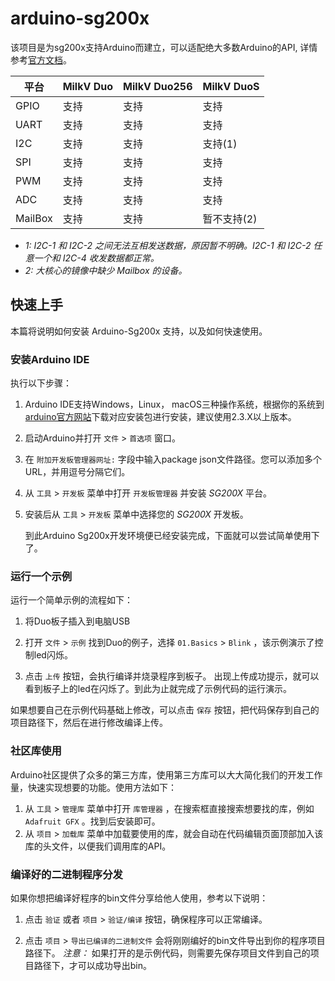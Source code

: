 # arduino-sg200x

  该项目是为sg200x支持Arduino而建立，可以适配绝大多数Arduino的API,  详情参考[官方文档](https://www.arduino.cc/reference/en/)。

|  平台   |  MilkV Duo  |  MilkV Duo256   | MilkV DuoS  |
|  ----  | ----  |  ----  | ----  |
|  GPIO  | 支持 | 支持  | 支持 |
|  UART  | 支持 | 支持  | 支持 |
|  I2C  | 支持 |  支持  | 支持(1) |
|  SPI  | 支持 | 支持  | 支持 |
|  PWM  | 支持 | 支持  | 支持 |
|  ADC  | 支持 |  支持  | 支持 |
|  MailBox  | 支持 |  支持  | 暂不支持(2) |

* *1: I2C-1 和 I2C-2 之间无法互相发送数据，原因暂不明确。I2C-1 和 I2C-2 任意一个和 I2C-4 收发数据都正常。*
* *2: 大核心的镜像中缺少 Mailbox 的设备。*

## 快速上手

本篇将说明如何安装 Arduino-Sg200x 支持，以及如何快速使用。

### 安装Arduino IDE

执行以下步骤：

1. Arduino IDE支持Windows，Linux， macOS三种操作系统，根据你的系统到[arduino官方网站](https://www.arduino.cc/en/software)下载对应安装包进行安装，建议使用2.3.X以上版本。

2. 启动Arduino并打开 ``文件`` > ``首选项`` 窗口。

3. 在 ``附加开发板管理器网址:`` 字段中输入package json文件路径。您可以添加多个URL，并用逗号分隔它们。

4. 从 ``工具`` > ``开发板`` 菜单中打开 ``开发板管理器`` 并安装 *SG200X* 平台。

5. 安装后从 ``工具`` > ``开发板`` 菜单中选择您的 *SG200X* 开发板。

   到此Arduino Sg200x开发环境便已经安装完成，下面就可以尝试简单使用下了。

### 运行一个示例

运行一个简单示例的流程如下：

1. 将Duo板子插入到电脑USB
2. 
   打开 ``文件`` > ``示例`` 找到Duo的例子，选择 ``01.Basics`` > ``Blink`` ，该示例演示了控制led闪烁。

3. 点击 ``上传`` 按钮，会执行编译并烧录程序到板子。
    出现上传成功提示，就可以看到板子上的led在闪烁了。到此为止就完成了示例代码的运行演示。

如果想要自己在示例代码基础上修改，可以点击 ``保存`` 按钮，把代码保存到自己的项目路径下，然后在进行修改编译上传。


### 社区库使用

Arduino社区提供了众多的第三方库，使用第三方库可以大大简化我们的开发工作量，快速实现想要的功能。使用方法如下：

1. 从 ``工具`` > ``管理库`` 菜单中打开 ``库管理器`` ，在搜索框直接搜索想要找的库，例如 ``Adafruit GFX`` 。找到后安装即可。
2. 从 ``项目`` > ``加载库`` 菜单中加载要使用的库，就会自动在代码编辑页面顶部加入该库的头文件，以便我们调用库的API。


### 编译好的二进制程序分发

如果你想把编译好程序的bin文件分享给他人使用，参考以下说明：

1. 点击 ``验证`` 或者 ``项目`` > ``验证/编译`` 按钮，确保程序可以正常编译。

2. 点击 ``项目`` > ``导出已编译的二进制文件`` 会将刚刚编好的bin文件导出到你的程序项目路径下。
    *注意：* 如果打开的是示例代码，则需要先保存项目文件到自己的项目路径下，才可以成功导出bin。
